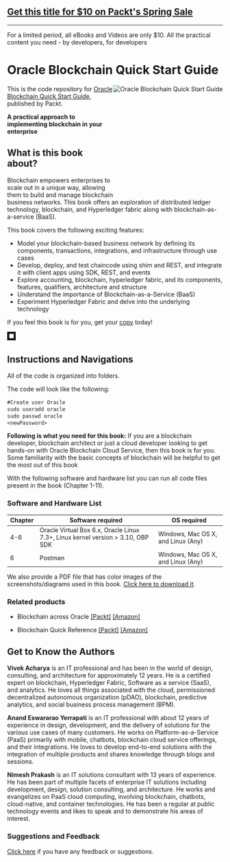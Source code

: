 ## [Get this title for $10 on Packt's Spring Sale](https://www.packt.com/B12578?utm_source=github&utm_medium=packt-github-repo&utm_campaign=spring_10_dollar_2022)
-----
For a limited period, all eBooks and Videos are only $10. All the practical content you need \- by developers, for developers

# Oracle Blockchain Quick Start Guide

<a href="https://www.packtpub.com/big-data-and-business-intelligence/oracle-blockchain-services-quick-start-guide?utm_source=github&utm_medium=repository&utm_campaign=9781789804164"><img src="https://www.packtpub.com/media/catalog/product/cache/e4d64343b1bc593f1c5348fe05efa4a6/9/7/9781789804164-original.jpeg" alt="Oracle Blockchain Quick Start Guide" height="256px" align="right"></a>

This is the code repository for [Oracle Blockchain Quick Start Guide](https://www.packtpub.com/big-data-and-business-intelligence/oracle-blockchain-services-quick-start-guide?utm_source=github&utm_medium=repository&utm_campaign=9781789804164), published by Packt.

**A practical approach to implementing blockchain in your enterprise**

## What is this book about?
Blockchain empowers enterprises to scale out in a unique way, allowing them to build and manage blockchain business networks. This book offers an exploration of distributed ledger technology, blockchain, and Hyperledger fabric along with blockchain-as-a-service (BaaS).

This book covers the following exciting features: 
* Model your blockchain-based business network by defining its components, transactions, integrations, and infrastructure through use cases
* Develop, deploy, and test chaincode using shim and REST, and integrate it with client apps using SDK, REST, and events
* Explore accounting, blockchain, hyperledger fabric, and its components, features, qualifiers, architecture and structure
* Understand the importance of Blockchain-as-a-Service (BaaS)
* Experiment Hyperledger Fabric and delve into the underlying technology

If you feel this book is for you, get your [copy](https://www.amazon.com/dp/1789804167) today!

<a href="https://www.packtpub.com/?utm_source=github&utm_medium=banner&utm_campaign=GitHubBanner"><img src="https://raw.githubusercontent.com/PacktPublishing/GitHub/master/GitHub.png" alt="https://www.packtpub.com/" border="5" /></a>

## Instructions and Navigations
All of the code is organized into folders.

The code will look like the following:
```
#Create user Oracle
sudo useradd oracle
sudo passwd oracle
<newPassword>
```

**Following is what you need for this book:**
If you are a blockchain developer, blockchain architect or just a cloud developer looking to get hands-on with Oracle Blockchain Cloud Service, then this book is for you. Some familiarity with the basic concepts of blockchain will be helpful to get the most out of this book

With the following software and hardware list you can run all code files present in the book (Chapter 1-11).

### Software and Hardware List

| Chapter  | Software required                                                                    | OS required                        |
| -------- | -------------------------------------------------------------------------------------| -----------------------------------|
| 4-6      | Oracle Virtual Box 6.x, Oracle Linux 7.3+, Linux kernel version > 3.10, OBP SDK      | Windows, Mac OS X, and Linux (Any) |
| 6        | Postman                                                                              | Windows, Mac OS X, and Linux (Any) |

We also provide a PDF file that has color images of the screenshots/diagrams used in this book. [Click here to download it](https://static.packt-cdn.com/downloads/9781789804164_ColorImages.pdf).


### Related products <Other books you may enjoy>
* Blockchain across Oracle [[Packt]](https://www.packtpub.com/in/big-data-and-business-intelligence/blockchain-across-oracle?utm_source=github&utm_medium=repository&utm_campaign=9781788474290) [[Amazon]](https://www.amazon.com/Blockchain-across-Oracle-Understand-implications-ebook/dp/B071G182VB/)

* Blockchain Quick Reference [[Packt]](https://www.packtpub.com/in/big-data-and-business-intelligence/blockchain-quick-reference?utm_source=github&utm_medium=repository&utm_campaign=9781788995788) [[Amazon]](https://www.amazon.com/Blockchain-Quick-Reference-decentralized-application/dp/1788995783)

## Get to Know the Authors
**Vivek Acharya**
is an IT professional and has been in the world of design, consulting, and architecture for approximately 12 years. He is a certified expert on blockchain, Hyperledger Fabric, Software as a service (SaaS), and analytics. He loves all things associated with the cloud, permissioned decentralized autonomous organization (pDAO), blockchain, predictive analytics, and social business process management (BPM).

**Anand Eswararao Yerrapati**
is an IT professional with about 12 years of experience in design, development, and the delivery of solutions for the various use cases of many customers. He works on Platform-as-a-Service (PaaS) primarily with mobile, chatbots, blockchain cloud service offerings, and their integrations. He loves to develop end-to-end solutions with the integration of multiple products and shares knowledge through blogs and sessions.

**Nimesh Prakash**
is an IT solutions consultant with 13 years of experience. He has been part of multiple facets of enterprise IT solutions including development, design, solution consulting, and architecture. He works and evangelizes on PaaS cloud computing, involving blockchain, chatbots, cloud-native, and container technologies. He has been a regular at public technology events and likes to speak and to demonstrate his areas of interest.


### Suggestions and Feedback
[Click here](https://docs.google.com/forms/d/e/1FAIpQLSdy7dATC6QmEL81FIUuymZ0Wy9vH1jHkvpY57OiMeKGqib_Ow/viewform) if you have any feedback or suggestions.
